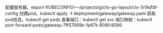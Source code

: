 配置服务器。export KUBECONFIG=~/projects/go/ts-go-layout/cls-3r0kjfdf-config
创建pod。kubectl apply -f deployment/gateway/gateway.yaml
获取pod信息。kubectl get pods
查看端口：kubectl get svc
端口映射：kubectl port-forward pods/gateway-7ff57569b-fp87k 8090:8090

